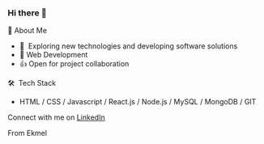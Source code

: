 ### Hi there 👋

🙂  About Me
* 🤔   Exploring new technologies and developing software solutions
* 🔭   Web Development
* 👍   Open for project collaboration

🛠  Tech Stack
* HTML / CSS / Javascript / React.js / Node.js / MySQL / MongoDB / GIT

Connect with me on [LinkedIn][1]

From Ekmel

[1]: https://www.linkedin.com/in/ekmel-kalayci/
